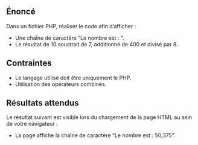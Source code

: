 ## Énoncé

Dans un fichier PHP, réaliser le code afin d’afficher :

- Une chaîne de caractère “Le nombre est : “.
- Le résultat de 10 soustrait de 7, additionné de 400 et divisé par 8.

## Contraintes

- Le langage utilisé doit être uniquement le PHP.
- Utilisation des opérateurs combinés.

## Résultats attendus

Le résultat suivant est visible lors du chargement de la page HTML au sein de votre navigateur :

- La page affiche la chaîne de caractère “Le nombre est : 50,375”.
